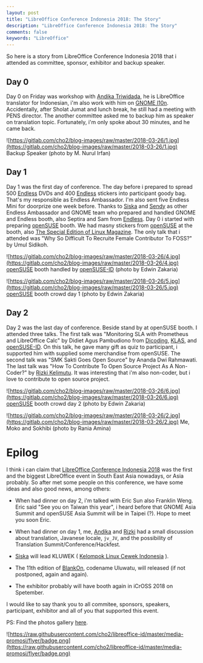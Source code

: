 ```yaml
---
layout: post
title: "LibreOffice Conference Indonesia 2018: The Story"
description: "LibreOffice Conference Indonesia 2018: The Story"
comments: false
keywords: "LibreOffice"
---
```


So here is a story from LibreOffice Conference Indonesia 2018 that i attended as committee, sponsor, exhibitor and backup speaker. 

## Day 0
Day 0 on Friday was workshop with [Andika Triwidada](https://i14i.andika.info), he is LibreOffice translator for Indonesian, i'm also work with him on [GNOME l10n](https://l10n.gnome.org/teams/id/). Accidentally, after Sholat Jumat and lunch break, he still had a meeting with PENS director. The another committee asked me to backup him as speaker on translation topic. Fortunately, i'm only spoke about 30 minutes, and he came back. 

![https://gitlab.com/cho2/blog-images/raw/master/2018-03-26/1.jpg](https://gitlab.com/cho2/blog-images/raw/master/2018-03-26/1.jpg)
Backup Speaker (photo by M. Nurul Irfan)

## Day 1
Day 1 was the first day of conference. The day before i prepared to spread 500 [Endless](https://endlessos.com/) DVDs and 400 [Endless](https://endlessos.com/) stickers into participant goody bag. That's my responsible as Endless Ambassador. I'm also sent five Endless Mini for doorprize one week before. Thanks to [Siska](https://twitter.com/halosiska) and [Sendy](https://twitter.com/sendyyeah) as other Endless Ambassador and GNOME team who prepared and handled GNOME and Endless booth, also Septira and Sam from [Endless](https://endlessos.com/). Day 0 i started with preparing [openSUSE](https://www.opensuse.org/) booth. We had masny stickers from [openSUSE](https://www.opensuse.org/) at the booth, also [The Special Edition of Linux Magazine](https://news.opensuse.org/2017/10/11/special-edition-highlights-opensuse-kde/). The only talk that i attended was "Why So Difficult To Recruite Female Contributor To FOSS?" by Umul Sidikoh.

![https://gitlab.com/cho2/blog-images/raw/master/2018-03-26/4.jpg](https://gitlab.com/cho2/blog-images/raw/master/2018-03-26/4.jpg)
[openSUSE](https://www.opensuse.org/) booth handled by 
[openSUSE-ID](https://opensuse.id/) (photo by Edwin Zakaria)

![https://gitlab.com/cho2/blog-images/raw/master/2018-03-26/5.jpg](https://gitlab.com/cho2/blog-images/raw/master/2018-03-26/5.jpg)
[openSUSE](https://www.opensuse.org/) booth crowd day 1 (photo by Edwin Zakaria)


## Day 2
Day 2 was the last day of conference. Beside stand by at openSUSE booth. I attended three talks. The first talk was "Monitoring SLA with Prometheus and LibreOffice Calc" by Didiet Agus Pambudiono from [Dicoding](https://www.dicoding.com/), [KLAS](https://klas.or.id/), and [openSUSE-ID](https://opensuse.id/). On this talk, he gave many gift as quiz to participant, i supported him with supplied some merchandise from openSUSE. The second talk was "SMK Sakti Goes Open Source" by Ananda Dwi Rahmawati. The last talk was "How To Contribute To Open Source Project As A Non-Coder?" by [Rizki Kelimutu](http://kelimuttu.github.io). It was interesting that i'm also non-coder, but i love to contribute to open source project. 

![https://gitlab.com/cho2/blog-images/raw/master/2018-03-26/6.jpg](https://gitlab.com/cho2/blog-images/raw/master/2018-03-26/6.jpg)
[openSUSE](https://www.opensuse.org/) booth crowd day 2 (photo by Edwin Zakaria)

![https://gitlab.com/cho2/blog-images/raw/master/2018-03-26/2.jpg](https://gitlab.com/cho2/blog-images/raw/master/2018-03-26/2.jpg)
Me, Moko and Sokhibi (photo by Rania Amina)

# Epilog
I think i can claim that [LibreOffice Conference Indonesia 2018](https://libreoffice.id/) was the first and the biggest LibreOffice event in South East Asia nowadays, or Asia probably. So after met some people on this conference, we have some ideas and also good news, among others:

* When had dinner on day 2, i'm talked with Eric Sun also Franklin Weng. Eric said "See you on Taiwan this year", i heard before that GNOME Asia Summit and openSUSE Asia Summit will be in Taipei (?). Hope to meet you soon Eric. 

* When had dinner on day 1, me, [Andika](https://i14i.andika.info) and [Rizki](http://kelimuttu.github.io) had a small discussion about translation, Javanese locale, `jv_JV`, and the possibility of Translation Summit/Conference/Hackfest.

* [Siska](https://twitter.com/halosiska) will lead KLUWEK ( [Kelompok Linux Cewek Indonesia](http://archive.linux.or.id/node/2052) ).  

* The 11th edition of [BlankOn](https://www.blankonlinux.or.id/), codename Uluwatu, will released (if not postponed, again and again).

* The exhibitor probably will have booth again in iCrOSS 2018 on Spetember.

I would like to say thank you to all commitee, sponsors, speakers, participant, exhibitor and all of you that supported this event.

PS: Find the photos gallery [here](https://www.flickr.com/groups/3951337@N22/).

![https://raw.githubusercontent.com/cho2/libreoffice-id/master/media-promosi/flyer/badge.png](https://raw.githubusercontent.com/cho2/libreoffice-id/master/media-promosi/flyer/badge.png)